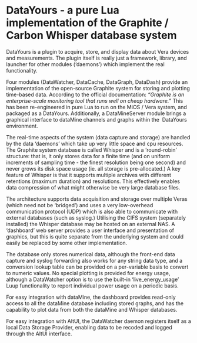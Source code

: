 # DataYours - a pure Lua implementation of the Graphite / Carbon Whisper database system

DataYours is a plugin to acquire, store, and display data about Vera devices and measurements.  The plugin itself is really just a framework, library, and launcher for other modules (‘daemons’) which implement the real functionality. 

Four modules (DataWatcher, DataCache, DataGraph, DataDash) provide an implementation of the open-source Graphite system for storing and plotting time-based data.  According to the official documentation: _“Graphite is an enterprise-scale monitoring tool that runs well on cheap hardware.”_   This has been re-engineered in pure Lua to run on the MiOS / Vera system, and packaged as a DataYours.  Additionally, a DataMineServer module brings a graphical interface to dataMine channels and graphs within the  DataYours environment.

The real-time aspects of the system (data capture and storage) are handled by the data ‘daemons’ which take up very little space and cpu resources.  The Graphite system database is called Whisper and is a ‘round-robin’ structure: that is, it only stores data for a finite time (and on uniform increments of sampling time - the finest resolution being one second) and never grows its disk space usage (ie. all storage is pre-allocated.)  A key feature of Whisper is that it supports multiple archives with different retentions (maximum duration) and resolutions.  This effectively enables data compression of what might otherwise be very large database files.

The architecture supports data acquisition and storage over multiple Veras (which need not be ‘bridged’) and uses a very low-overhead communication protocol (UDP) which is also able to communicate with external databases (such as syslog.)  Utilising the CIFS system (separately installed) the Whisper database may be hosted on an external NAS.  A ‘dashboard’ web server provides a user interface and presentation of graphics, but this is quite separate from the underlying system and could easily be replaced by some other implementation.

The database only stores numerical data, although the front-end data capture and syslog forwarding also works for any string data type, and a conversion lookup table can be provided on a per-variable basis to convert to numeric values.  No special plotting is provided for energy usage, although a DataWatcher option is to use the built-in ‘live_energy_usage’ Luup functionality to report individual power usage on a periodic basis. 
 
For easy integration with dataMine, the dashboard provides read-only access to all the dataMine database including stored graphs, and has the capability to plot data from both the dataMine and Whisper databases.

For easy integration with AltUI, the DataWatcher daemon registers itself as a local Data Storage Provider, enabling data to be recoded and logged through the AltUI interface.
